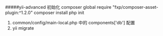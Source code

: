 #####yii-advanced 初始化
    composer global require "fxp/composer-asset-plugin:^1.2.0"
    composer install
    php init  
  
1. common/config/main-local.php 中的 components['db'] 配置
2. yii migrate
 
    



